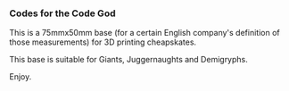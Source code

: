 ### Codes for the Code God ###

This is a 75mmx50mm base (for a certain English company's definition of those measurements) for 3D printing cheapskates.

This base is suitable for Giants, Juggernaughts and Demigryphs.

Enjoy.
